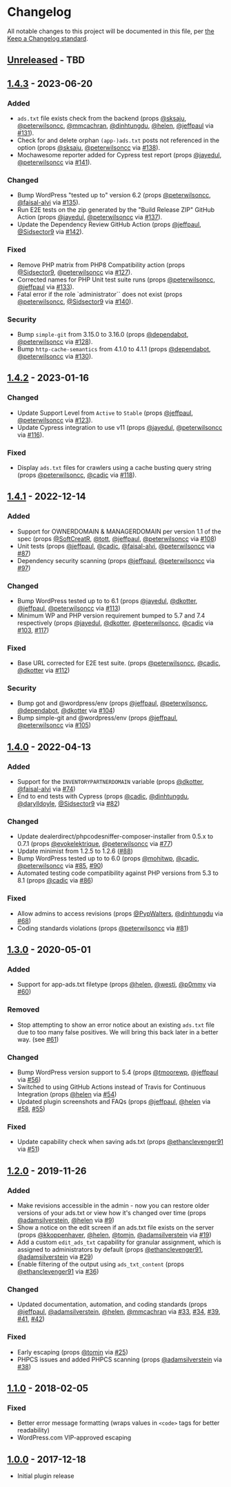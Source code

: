 # Changelog

All notable changes to this project will be documented in this file, per [the Keep a Changelog standard](http://keepachangelog.com/).

## [Unreleased] - TBD

## [1.4.3] - 2023-06-20
### Added
- `ads.txt` file exists check from the backend (props [@sksaju](https://github.com/sksaju), [@peterwilsoncc](https://github.com/peterwilsoncc), [@mmcachran](https://github.com/mmcachran), [@dinhtungdu](https://github.com/dinhtungdu), [@helen](https://github.com/helen), [@jeffpaul](https://github.com/jeffpaul) via [#131](https://github.com/10up/ads-txt/pull/131)).
- Check for and delete orphan `(app-)ads.txt` posts not referenced in the option (props [@sksaju](https://github.com/sksaju), [@peterwilsoncc](https://github.com/peterwilsoncc) via [#138](https://github.com/10up/ads-txt/pull/138)).
- Mochawesome reporter added for Cypress test report (props [@jayedul](https://github.com/jayedul), [@peterwilsoncc](https://github.com/peterwilsoncc) via [#141](https://github.com/10up/ads-txt/pull/141)).

### Changed
- Bump WordPress "tested up to" version 6.2 (props [@peterwilsoncc](https://github.com/peterwilsoncc), [@faisal-alvi](https://github.com/faisal-alvi) via [#135](https://github.com/10up/ads-txt/pull/135)).
- Run E2E tests on the zip generated by the "Build Release ZIP" GitHub Action (props [@jayedul](https://github.com/jayedul), [@peterwilsoncc](https://github.com/peterwilsoncc) via [#137](https://github.com/10up/ads-txt/pull/137)).
- Update the Dependency Review GitHub Action (props [@jeffpaul](https://github.com/jeffpaul), [@Sidsector9](https://github.com/Sidsector9) via [#142](https://github.com/10up/ads-txt/pull/142)).

### Fixed
- Remove PHP matrix from PHP8 Compatibility action (props [@Sidsector9](https://github.com/Sidsector9), [@peterwilsoncc](https://github.com/peterwilsoncc) via [#127](https://github.com/10up/ads-txt/pull/127)).
- Corrected names for PHP Unit test suite runs (props [@peterwilsoncc](https://github.com/peterwilsoncc), [@jeffpaul](https://github.com/jeffpaul) via [#133](https://github.com/10up/ads-txt/pull/133)).
- Fatal error if the role `administrator`` does not exist (props [@peterwilsoncc](https://github.com/peterwilsoncc), [@Sidsector9](https://github.com/Sidsector9) via [#140](https://github.com/10up/ads-txt/pull/140)).

### Security
- Bump `simple-git` from 3.15.0 to 3.16.0 (props [@dependabot](https://github.com/apps/dependabot), [@peterwilsoncc](https://github.com/peterwilsoncc) via [#128](https://github.com/10up/ads-txt/pull/128)).
- Bump `http-cache-semantics` from 4.1.0 to 4.1.1 (props [@dependabot](https://github.com/apps/dependabot), [@peterwilsoncc](https://github.com/peterwilsoncc) via [#130](https://github.com/10up/ads-txt/pull/130)).

## [1.4.2] - 2023-01-16
### Changed
- Update Support Level from `Active` to `Stable` (props [@jeffpaul](https://github.com/jeffpaul), [@peterwilsoncc](https://github.com/peterwilsoncc) via [#123](https://github.com/10up/ads-txt/pull/123)).
- Update Cypress integration to use v11 (props [@jayedul](https://github.com/jayedul), [@peterwilsoncc](https://github.com/peterwilsoncc) via [#116](https://github.com/10up/ads-txt/pull/116)).

### Fixed
- Display `ads.txt` files for crawlers using a cache busting query string (props [@peterwilsoncc](https://github.com/peterwilsoncc), [@cadic](https://github.com/cadic) via [#118](https://github.com/10up/ads-txt/pull/118)).

## [1.4.1] - 2022-12-14
### Added
- Support for OWNERDOMAIN & MANAGERDOMAIN per version 1.1 of the spec (props [@SoftCreatR](https://github.com/SoftCreatR), [@tott](https://github.com/tott), [@jeffpaul](https://github.com/jeffpaul), [@peterwilsoncc](https://github.com/peterwilsoncc) via [#108](https://github.com/10up/ads-txt/pull/108))
- Unit tests (props [@jeffpaul](https://github.com/jeffpaul), [@cadic](https://github.com/cadic), [@faisal-alvi](https://github.com/faisal-alvi), [@peterwilsoncc](https://github.com/peterwilsoncc) via [#87](https://github.com/10up/ads-txt/pull/87))
- Dependency security scanning (props [@jeffpaul](https://github.com/jeffpaul), [@peterwilsoncc](https://github.com/peterwilsoncc) via [#97](https://github.com/10up/ads-txt/pull/97))

### Changed
- Bump WordPress tested up to to 6.1 (props [@jayedul](https://github.com/jayedul), [@dkotter](https://github.com/dkotter), [@jeffpaul](https://github.com/jeffpaul), [@peterwilsoncc](https://github.com/peterwilsoncc) via [#113](https://github.com/10up/ads-txt/pull/113))
- Minimum WP and PHP version requirement bumped to 5.7 and 7.4 respectively (props [@jayedul](https://github.com/jayedul), [@dkotter](https://github.com/dkotter), [@peterwilsoncc](https://github.com/peterwilsoncc), [@cadic](https://github.com/cadic) via [#103](https://github.com/10up/ads-txt/pull/103), [#117](https://github.com/10up/ads-txt/pull/117))

### Fixed
- Base URL corrected for E2E test suite. (props [@peterwilsoncc](https://github.com/peterwilsoncc), [@cadic](https://github.com/cadic), [@dkotter](https://github.com/dkotter) via [#112](https://github.com/10up/ads-txt/pull/112))

### Security
- Bump got and @wordpress/env (props [@jeffpaul](https://github.com/jeffpaul), [@peterwilsoncc](https://github.com/peterwilsoncc), [@dependabot](https://github.com/dependabot), [@dkotter](https://github.com/dkotter) via [#104](https://github.com/10up/ads-txt/pull/104))
- Bump simple-git and @wordpress/env (props [@jeffpaul](https://github.com/jeffpaul), [@peterwilsoncc](https://github.com/peterwilsoncc) via [#105](https://github.com/10up/ads-txt/pull/105))

## [1.4.0] - 2022-04-13
### Added
- Support for the `INVENTORYPARTNERDOMAIN` variable (props [@dkotter](https://github.com/dkotter), [@faisal-alvi](https://github.com/faisal-alvi) via [#74](https://github.com/10up/ads-txt/pull/74))
- End to end tests with Cypress (props [@cadic](https://github.com/cadic), [@dinhtungdu](https://github.com/dinhtungdu), [@darylldoyle](https://github.com/darylldoyle), [@Sidsector9](https://github.com/Sidsector9) via [#82](https://github.com/10up/ads-txt/pull/82))

### Changed
- Update dealerdirect/phpcodesniffer-composer-installer from 0.5.x to 0.7.1 (props [@evokelektrique](http://github.com/evokelektrique), [@peterwilsoncc](http://github.com/peterwilsoncc) via [#77](https://github.com/10up/ads-txt/pull/77))
- Update minimist from 1.2.5 to 1.2.6 ([#88](https://github.com/10up/ads-txt/pull/88))
- Bump WordPress tested up to to 6.0 (props [@mohitwp](https://github.com/mohitwp), [@cadic](https://github.com/cadic), [@peterwilsoncc](https://github.com/peterwilsoncc) via [#85](https://github.com/10up/ads-txt/pull/85), [#90](https://github.com/10up/ads-txt/pull/90))
- Automated testing code compatibility against PHP versions from 5.3 to 8.1 (props [@cadic](https://github.com/cadic) via [#86](https://github.com/10up/ads-txt/pull/86))

### Fixed
- Allow admins to access revisions (props [@PypWalters](https://github.com/PypWalters), [@dinhtungdu](https://github.com/dinhtungdu) via [#68](https://github.com/10up/ads-txt/pull/68))
- Coding standards violations (props [@peterwilsoncc](http://github.com/peterwilsoncc) via [#81](https://github.com/10up/ads-txt/pull/81))

## [1.3.0] - 2020-05-01
### Added
- Support for app-ads.txt filetype (props [@helen](https://github.com/helen), [@westi](https://github.com/westi), [@p0mmy](https://github.com/p0mmy) via [#60](https://github.com/10up/ads-txt/pull/60))

### Removed
- Stop attempting to show an error notice about an existing `ads.txt` file due to too many false positives. We will bring this back later in a better way. (see [#61](https://github.com/10up/ads-txt/issues/61))

### Changed
- Bump WordPress version support to 5.4 (props [@tmoorewp](https://github.com/tmoorewp), [@jeffpaul](https://github.com/jeffpaul) via [#56](https://github.com/10up/ads-txt/pull/56))
- Switched to using GitHub Actions instead of Travis for Continuous Integration (props [@helen](https://github.com/helen) via [#54](https://github.com/10up/ads-txt/pull/54))
- Updated plugin screenshots and FAQs (props [@jeffpaul](https://github.com/jeffpaul), [@helen](https://github.com/helen) via [#58](https://github.com/10up/ads-txt/pull/58), [#55](https://github.com/10up/ads-txt/pull/55))

### Fixed
- Update capability check when saving ads.txt (props [@ethanclevenger91](https://github.com/ethanclevenger91) via [#51](https://github.com/10up/ads-txt/pull/51))

## [1.2.0] - 2019-11-26
### Added
- Make revisions accessible in the admin - now you can restore older versions of your ads.txt or view how it's changed over time (props [@adamsilverstein](https://github.com/adamsilverstein), [@helen](https://github.com/helen) via [#9](https://github.com/10up/ads-txt/pull/9))
- Show a notice on the edit screen if an ads.txt file exists on the server (props [@kkoppenhaver](https://github.com/kkoppenhaver), [@helen](https://github.com/helen), [@tomjn](https://github.com/tomjn), [@adamsilverstein](https://github.com/adamsilverstein) via [#19](https://github.com/10up/ads-txt/pull/19))
- Add a custom `edit_ads_txt` capability for granular assignment, which is assigned to administrators by default (props [@ethanclevenger91](https://github.com/ethanclevenger91), [@adamsilverstein](https://github.com/adamsilverstein) via [#29](https://github.com/10up/ads-txt/pull/29))
- Enable filtering of the output using `ads_txt_content` (props [@ethanclevenger91](https://github.com/ethanclevenger91) via [#36](https://github.com/10up/ads-txt/pull/36))

### Changed
- Updated documentation, automation, and coding standards (props [@jeffpaul](https://github.com/jeffpaul), [@adamsilverstein](https://github.com/adamsilverstein), [@helen](https://github.com/helen), [@mmcachran](https://github.com/mmcachran) via [#33](https://github.com/10up/ads-txt/pull/33), [#34](https://github.com/10up/ads-txt/pull/34), [#39](https://github.com/10up/ads-txt/pull/39), [#41](https://github.com/10up/ads-txt/pull/41), [#42](https://github.com/10up/ads-txt/pull/42))

### Fixed
- Early escaping (props [@tomjn](https://github.com/tomjn) via [#25](https://github.com/10up/ads-txt/pull/25))
- PHPCS issues and added PHPCS scanning (props [@adamsilverstein](https://github.com/adamsilverstein) via [#38](https://github.com/10up/ads-txt/pull/38))

## [1.1.0] - 2018-02-05
### Fixed
- Better error message formatting (wraps values in `<code>` tags for better readability)
- WordPress.com VIP-approved escaping

## [1.0.0] - 2017-12-18
- Initial plugin release

[Unreleased]: https://github.com/10up/ads-txt/compare/trunk...develop
[1.4.3]: https://github.com/10up/ads-txt/compare/1.4.2...1.4.3
[1.4.2]: https://github.com/10up/ads-txt/compare/1.4.1...1.4.2
[1.4.1]: https://github.com/10up/ads-txt/compare/1.4.0...1.4.1
[1.4.0]: https://github.com/10up/ads-txt/compare/1.3.0...1.4.0
[1.3.0]: https://github.com/10up/ads-txt/compare/1.2.0...1.3.0
[1.2.0]: https://github.com/10up/ads-txt/compare/1.1...1.2.0
[1.1.0]: https://github.com/10up/ads-txt/compare/1.0...1.1
[1.0.0]: https://github.com/10up/ads-txt/releases/tag/1.0

